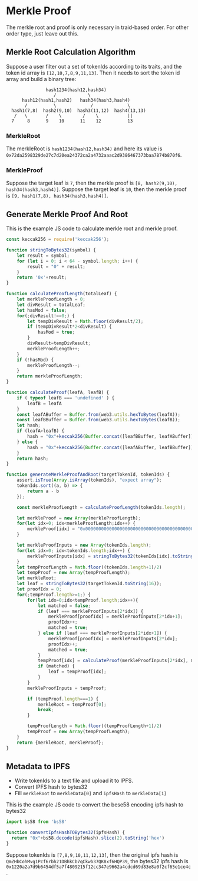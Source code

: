 # Merkle Proof

The merkle root and proof is only necessary in traid-based order. For other order type, just leave out this.

## Merkle Root Calculation Algorithm

Suppose a user filter out a set of tokenIds according to its traits, and the token id array is `[12,10,7,8,9,11,13]`. Then it needs to sort the token id array and build a binary tree:

```
               hash1234(hash12,hash34)
                  /            \
      hash12(hash1,hash2)   hash34(hash3,hash4)
       /          \             /             \
  hash1(7,8)  hash2(9,10)  hash3(11,12)  hash4(13,13)
   /   \       /    \        /    \           ||
  7     8      9    10      11    12          13 

```

### MerkleRoot

The merkleRoot is `hash1234(hash12,hash34)` and here its value is `0x72da2598329de27c7d20ea24372ca2a4732aaac2d9386467373baa7874b870f6`.

### MerkleProof

Suppose the target leaf is `7`, then the merkle proof is `[8, hash2(9,10), hash34(hash3,hash4)]`. Suppose the target leaf is `10`, then the merkle proof is `[9, hash1(7,8), hash34(hash3,hash4)]`.

## Generate Merkle Proof And Root

This is the example JS code to calculate merkle root and merkle proof.

```js
const keccak256 = require('keccak256');

function stringToBytes32(symbol) {
    let result = symbol;
    for (let i = 0; i < 64 - symbol.length; i++) {
        result = "0" + result;
    }
    return '0x'+result;
}

function calculateProofLength(totalLeaf) {
    let merkleProofLength = 0;
    let divResult = totalLeaf;
    let hasMod = false;
    for(;divResult!==0;) {
        let tempDivResult = Math.floor(divResult/2);
        if (tempDivResult*2<divResult) {
            hasMod = true;
        }
        divResult=tempDivResult;
        merkleProofLength++;
    }
    if (!hasMod) {
        merkleProofLength--;
    }
    return merkleProofLength;
}

function calculateProof(leafA, leafB) {
    if ( typeof leafB === 'undefined' ) {
        leafB = leafA
    }
    const leafABuffer = Buffer.from(web3.utils.hexToBytes(leafA));
    const leafBBuffer = Buffer.from(web3.utils.hexToBytes(leafB));
    let hash;
    if (leafA>leafB) {
        hash = "0x"+keccak256(Buffer.concat([leafBBuffer, leafABuffer])).toString('hex');
    } else {
        hash = "0x"+keccak256(Buffer.concat([leafABuffer, leafBBuffer])).toString('hex');
    }
    return hash;
}

function generateMerkleProofAndRoot(targetTokenId, tokenIds) {
    assert.isTrue(Array.isArray(tokenIds), "expect array");
    tokenIds.sort((a, b) => {
        return a - b
    });

    const merkleProofLength = calculateProofLength(tokenIds.length);

    let merkleProof = new Array(merkleProofLength);
    for(let idx=0; idx<merkleProofLength;idx++) {
        merkleProof[idx] = "0x0000000000000000000000000000000000000000000000000000000000000000"
    }

    let merkleProofInputs = new Array(tokenIds.length);
    for(let idx=0; idx<tokenIds.length;idx++) {
        merkleProofInputs[idx] = stringToBytes32(tokenIds[idx].toString(16))
    }
    let tempProofLength = Math.floor((tokenIds.length+1)/2)
    let tempProof = new Array(tempProofLength);
    let merkleRoot;
    let leaf = stringToBytes32(targetTokenId.toString(16));
    let proofIdx = 0;
    for(;tempProof.length>=1;) {
        for(let idx=0;idx<tempProof.length;idx++){
            let matched = false;
            if (leaf === merkleProofInputs[2*idx]) {
                merkleProof[proofIdx] = merkleProofInputs[2*idx+1];
                proofIdx++;
                matched = true;
            } else if (leaf === merkleProofInputs[2*idx+1]) {
                merkleProof[proofIdx] = merkleProofInputs[2*idx];
                proofIdx++;
                matched = true;
            }
            tempProof[idx] = calculateProof(merkleProofInputs[2*idx], merkleProofInputs[2*idx+1]);
            if (matched) {
                leaf = tempProof[idx];
            }
        }
        merkleProofInputs = tempProof;

        if (tempProof.length===1) {
            merkleRoot = tempProof[0];
            break;
        }

        tempProofLength = Math.floor((tempProofLength+1)/2)
        tempProof = new Array(tempProofLength);
    }
    return {merkleRoot, merkleProof};
}
```

## Metadata to IPFS

- Write tokenIds to a text file and upload it to IPFS. 
- Convert IPFS hash to bytes32
- Fill `merkleRoot` to `merkleData[0]` and `ipfsHash` to `merkleData[1]`

This is the example JS code to convert the bese58 encoding ipfs hash to bytes32
```js
import bs58 from 'bs58'

function convertIpfsHashTOBytes32(ipfsHash) {
  return "0x"+bs58.decode(ipfsHash).slice(2).toString('hex')
}
```

Suppose tokenIds is `[7,8,9,10,11,12,13]`, then the original ipfs hash is `QmZHbCohMvg1Pcf6rbh21DBhkCb7qCkwb37QK8xf6HQP39`, the bytes32 ipfs hash is `0x1220a2a7d9b6454df5a7f4809215f12cc347e9662a4cdcd69d83e8a0f2cf65e1ce4c`.
